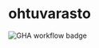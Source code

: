 # ohtuvarasto

![GHA workflow badge](https://github.com/arolaeemil/ohtuvarasto/workflows/CI/badge.svg)
